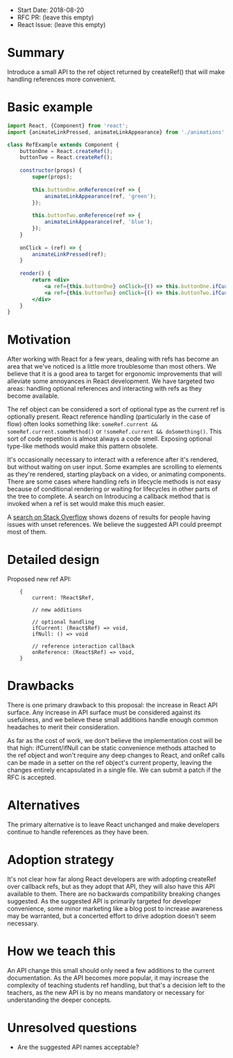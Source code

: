 - Start Date: 2018-08-20
- RFC PR: (leave this empty)
- React Issue: (leave this empty)

# Summary

Introduce a small API to the ref object returned by createRef() that will make handling references more convenient.


# Basic example

```jsx
import React, {Component} from 'react';
import {animateLinkPressed, animateLinkAppearance} from './animations'; // hypothetically

class RefExample extends Component {
	buttonOne = React.createRef();
	buttonTwo = React.createRef();
	
	constructor(props) {
		super(props);
		
		this.buttonOne.onReference(ref => {
			animateLinkAppearance(ref, 'green');
		});
		
		this.buttonTwo.onReference(ref => {
			animateLinkAppearance(ref, 'blue');
		});
	}
	
	onClick = (ref) => {
		animateLinkPressed(ref);
	}
	
	render() {
		return <div>
			<a ref={this.buttonOne} onClick={() => this.buttonOne.ifCurrent(onClick)}>Button One</a>
			<a ref={this.buttonTwo} onClick={() => this.buttonTwo.ifCurrent(onClick)}>Button Two</a>
		</div>
	}
}
```

# Motivation

After working with React for a few years, dealing with refs has become an area that we've noticed is a little more troublesome than most others.  We believe that it is a good area to target for ergonomic improvements that will alleviate some annoyances in React development.  We have targeted two areas: handling optional references and interacting with refs as they become available.

The ref object can be considered a sort of optional type as the current ref is optionally present.  React reference handling (particularly in the case of flow) often looks something like: `someRef.current && someRef.current.someMethod()` or `!someRef.current && doSomething()`.  This sort of code repetition is almost always a code smell.  Exposing optional type-like methods would make this pattern obsolete. 

It's occasionally necessary to interact with a reference after it's rendered, but without waiting on user input.  Some examples are scrolling to elements as they're rendered, starting playback on a video, or animating components.  There are some cases where handling refs in lifecycle methods is not easy because of conditional rendering or waiting for lifecycles in other parts of the tree to complete.  A search on Introducing a callback method that is invoked when a ref is set would make this much easier.

A [search on Stack Overflow](https://stackoverflow.com/search?q=react+refs+undefined) shows dozens of results for people having issues with unset references.  We believe the suggested API could preempt most of them.

# Detailed design

Proposed new ref API:

```
	{
		current: ?React$Ref, 
		
		// new additions 
		
		// optional handling
		ifCurrent: (React$Ref) => void,
		ifNull: () => void
		
		// reference interaction callback
		onReference: (React$Ref) => void,
	}

```

# Drawbacks

There is one primary drawback to this proposal: the increase in React API surface.  Any increase in API surface must be considered against its usefulness, and we believe these small additions handle enough common headaches to merit their consideration.  

As far as the cost of work, we don't believe the implementation cost will be that high: ifCurrent/ifNull can be static convenience methods attached to the ref object and won't require any deep changes to React, and onRef calls can be made in a setter on the ref object's current property, leaving the changes entirely encapsulated in a single file.  We can submit a patch if the RFC is accepted.

# Alternatives

The primary alternative is to leave React unchanged and make developers continue to handle references as they have been.


# Adoption strategy

It's not clear how far along React developers are with adopting createRef over callback refs, but as they adopt that API, they will also have this API available to them.  There are no backwards compatibility breaking changes suggested.  As the suggested API is primarily targeted for developer convenience, some minor marketing like a blog post to increase awareness may be warranted, but a concerted effort to drive adoption doesn't seem necessary.

# How we teach this

An API change this small should only need a few additions to the current documentation.  As the API becomes more popular, it may increase the complexity of teaching students ref handling, but that's a decision left to the teachers, as the new API is by no means mandatory or necessary for understanding the deeper concepts.  

# Unresolved questions

* Are the suggested API names acceptable?
